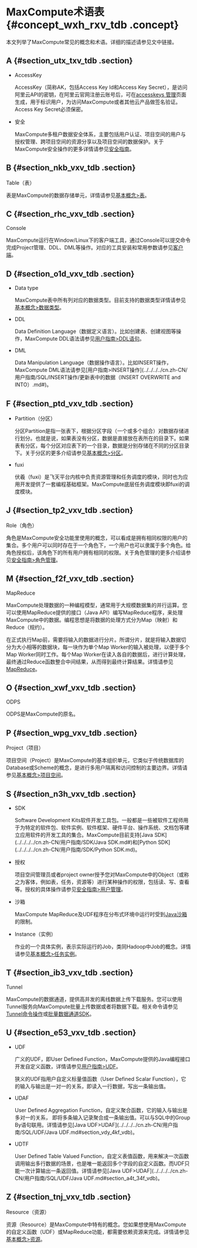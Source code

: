 # MaxCompute术语表 {#concept_wxh_rxv_tdb .concept}

本文列举了MaxCompute常见的概念和术语。详细的描述请参见文中链接。

## A {#section_utx_txv_tdb .section}

-   AccessKey

    AccessKey（简称AK，包括Access Key Id和Access Key Secret），是访问阿里云API的密钥，在阿里云官网注册云账号后，可在[accesskeys 管理](https://ak-console.aliyun.com/#/)页面生成，用于标识用户，为访问MaxCompute或者其他云产品做签名验证。Access Key Secret必须保密。

-   安全

    MaxCompute多租户数据安全体系，主要包括用户认证、项目空间的用户与授权管理、跨项目空间的资源分享以及项目空间的数据保护。关于MaxCompute安全操作的更多详情请参见[安全指南](../../../../cn.zh-CN/用户指南/安全指南/目标用户.md)。


## B {#section_nkb_vxv_tdb .section}

Table（表）

表是MaxCompute的数据存储单元，详情请参见[基本概念\>表](cn.zh-CN/产品简介/基本概念/表.md)。

## C {#section_rhc_vxv_tdb .section}

Console

MaxCompute运行在Window/Linux下的客户端工具，通过Console可以提交命令完成Project管理、DDL、DML等操作。对应的工具安装和常用参数请参见[客户端](../../../../cn.zh-CN/工具及下载/客户端.md)。

## D {#section_o1d_vxv_tdb .section}

-   Data type

    MaxCompute表中所有列对应的数据类型。目前支持的数据类型详情请参见[基本概念\>数据类型](cn.zh-CN/产品简介/基本概念/数据类型.md)。

-   DDL

    Data Definition Language（数据定义语言）。比如创建表、创建视图等操作，MaxCompute DDL语法请参见[用户指南\>DDL语句](../../../../cn.zh-CN/用户指南/SQL/DDL语句/表操作.md#)。

-   DML

    Data Manipulation Language（数据操作语言）。比如INSERT操作，MaxCompute DML语法请参见[用户指南\>INSERT操作](../../../../cn.zh-CN/用户指南/SQL/INSERT操作/更新表中的数据（INSERT OVERWRITE and INTO）.md#)。


## F {#section_ptd_vxv_tdb .section}

-   Partition（分区）

    分区Partition是指一张表下，根据分区字段（一个或多个组合）对数据存储进行划分。也就是说，如果表没有分区，数据是直接放在表所在的目录下。如果表有分区，每个分区对应表下的一个目录，数据是分别存储在不同的分区目录下。关于分区的更多介绍请参见[基本概念\>分区](cn.zh-CN/产品简介/基本概念/分区.md)。

-   fuxi

    伏羲（fuxi）是飞天平台内核中负责资源管理和任务调度的模块，同时也为应用开发提供了一套编程基础框架。MaxCompute底层任务调度模块即fuxi的调度模块。


## J {#section_tp2_vxv_tdb .section}

Role（角色）

角色是MaxCompute安全功能里使用的概念，可以看成是拥有相同权限的用户的集合。多个用户可以同时存在于一个角色下，一个用户也可以隶属于多个角色。给角色授权后，该角色下的所有用户拥有相同的权限。关于角色管理的更多介绍请参见[安全指南\>角色管理](../../../../cn.zh-CN/用户指南/安全指南/角色管理.md)。

## M {#section_f2f_vxv_tdb .section}

MapReduce

MaxCompute处理数据的一种编程模型，通常用于大规模数据集的并行运算。您可以使用MapReduce提供的接口（Java API）编写MapReduce程序，来处理MaxCompute中的数据。编程思想是将数据的处理方式分为Map（映射）和Reduce（规约）。

在正式执行Map前，需要将输入的数据进行分片。所谓分片，就是将输入数据切分为大小相等的数据块，每一块作为单个Map Worker的输入被处理，以便于多个Map Worker同时工作。每个Map Worker在读入各自的数据后，进行计算处理，最终通过Reduce函数整合中间结果，从而得到最终计算结果。详情请参见[MapReduce](../../../../cn.zh-CN/用户指南/MapReduce/概要/MapReduce概述.md)。

## O {#section_xwf_vxv_tdb .section}

ODPS

ODPS是MaxCompute的原名。

## P {#section_wpg_vxv_tdb .section}

Project（项目）

项目空间（Project）是MaxCompute的基本组织单元，它类似于传统数据库的Database或Scheme的概念，是进行多用户隔离和访问控制的主要边界。详情请参见[基本概念\>项目空间](cn.zh-CN/产品简介/基本概念/项目空间.md)。

## S {#section_n3h_vxv_tdb .section}

-   SDK

    Software Development Kits软件开发工具包。一般都是一些被软件工程师用于为特定的软件包、软件实例、软件框架、硬件平台、操作系统、文档包等建立应用软件的开发工具的集合。MaxCompute目前支持[Java SDK](../../../../cn.zh-CN/用户指南/SDK/Java SDK.md#)和[Python SDK](../../../../cn.zh-CN/用户指南/SDK/Python SDK.md)。

-   授权

    项目空间管理员或者project owner授予您对MaxCompute中的Object（或称之为客体，例如表，任务，资源等）进行某种操作的权限，包括读、写、查看等。授权的具体操作请参见[安全指南\>用户管理](../../../../cn.zh-CN/用户指南/安全指南/用户管理.md)。

-   沙箱

    MaxCompute MapReduce及UDF程序在分布式环境中运行时受到[Java沙箱](../../../../cn.zh-CN/用户指南/Java沙箱.md)的限制。

-   Instance（实例）

    作业的一个具体实例，表示实际运行的Job，类同Hadoop中Job的概念。详情请参见[基本概念\>任务实例](cn.zh-CN/产品简介/基本概念/任务实例.md)。


## T {#section_ib3_vxv_tdb .section}

Tunnel

MaxCompute的数据通道，提供高并发的离线数据上传下载服务。您可以使用Tunnel服务向MaxCompute批量上传数据或者将数据下载。相关命令请参见[Tunnel命令操作](../../../../cn.zh-CN/用户指南/数据上传下载/Tunnel命令操作.md)或[批量数据通道SDK](../../../../cn.zh-CN/用户指南/数据上传下载/批量数据通道SDK介绍/批量数据通道概要.md)。

## U {#section_e53_vxv_tdb .section}

-   UDF

    广义的UDF，即User Defined Function，MaxCompute提供的Java编程接口开发自定义函数，详情请参见[用户指南\>UDF](../../../../cn.zh-CN/用户指南/SQL/UDF/UDF概述.md)。

    狭义的UDF指用户自定义标量值函数（User Defined Scalar Function），它的输入与输出是一对一的关系，即读入一行数据，写出一条输出值。

-   UDAF

    User Defined Aggregation Function，自定义聚合函数，它的输入与输出是多对一的关系， 即将多条输入记录聚合成一条输出值。可以与SQL中的Group By语句联用。详情请参见[Java UDF\>UDAF](../../../../cn.zh-CN/用户指南/SQL/UDF/Java UDF.md#section_vdy_4kf_vdb)。

-   UDTF

    User Defined Table Valued Function，自定义表值函数，用来解决一次函数调用输出多行数据的场景，也是唯一能返回多个字段的自定义函数。而UDF只能一次计算输出一条返回值。详情请参见[Java UDF\>UDAF](../../../../cn.zh-CN/用户指南/SQL/UDF/Java UDF.md#section_a4t_34f_vdb)。


## Z {#section_tnj_vxv_tdb .section}

Resource（资源）

资源（Resource）是MaxCompute中特有的概念。您如果想使用MaxCompute的自定义函数（UDF）或MapReduce功能，都需要依赖资源来完成。详情请参见[基本概念\>资源](cn.zh-CN/产品简介/基本概念/资源.md)。

